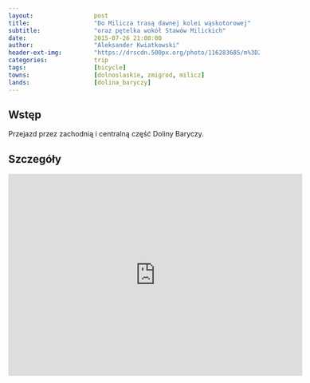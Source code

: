 ```yaml
---
layout:                 post
title:                  "Do Milicza trasą dawnej kolei wąskotorowej"
subtitle:               "oraz pętelka wokół Stawów Milickich"
date:                   2015-07-26 21:00:00
author:                 "Aleksander Kwiatkowski"
header-ext-img:         "https://drscdn.500px.org/photo/116283685/m%3D2048/f86f748be05df0e81f9e449415e10398"
categories:             trip
tags:                   [bicycle]
towns:                  [dolnoslaskie, zmigrod, milicz]
lands:                  [dolina_baryczy]
---
```



Wstęp
-----

Przejazd przez zachodnią i centralną część Doliny Baryczy.

Szczegóły
---------

<iframe height='405' width='590' frameborder='0' allowtransparency='true' scrolling='no' src='https://www.strava.com/activities/354708275/embed/0d907e24326f9bdec8ec53c84a1c88e2de3f390b'></iframe>